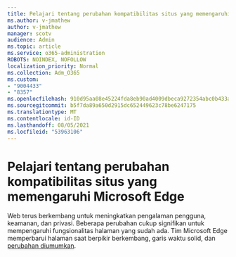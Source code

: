 ```yaml
---
title: Pelajari tentang perubahan kompatibilitas situs yang memengaruhi Microsoft Edge
ms.author: v-jmathew
author: v-jmathew
manager: scotv
audience: Admin
ms.topic: article
ms.service: o365-administration
ROBOTS: NOINDEX, NOFOLLOW
localization_priority: Normal
ms.collection: Adm_O365
ms.custom:
- "9004433"
- "8357"
ms.openlocfilehash: 910d95aa08e45224fda8eb90ad4009dbeca9272354abc0b433a63e4566810f64
ms.sourcegitcommit: b5f7da89a650d2915dc652449623c78be6247175
ms.translationtype: MT
ms.contentlocale: id-ID
ms.lasthandoff: 08/05/2021
ms.locfileid: "53963106"
---
```

# <a name="learn-about-site-compatibility-affecting-changes-coming-to-microsoft-edge"></a>Pelajari tentang perubahan kompatibilitas situs yang memengaruhi Microsoft Edge

Web terus berkembang untuk meningkatkan pengalaman pengguna, keamanan, dan privasi. Beberapa perubahan cukup signifikan untuk mempengaruhi fungsionalitas halaman yang sudah ada. Tim Microsoft Edge memperbarui halaman saat berpikir berkembang, garis waktu solid, dan [perubahan diumumkan](https://go.microsoft.com/fwlink/?linkid=2135534).
